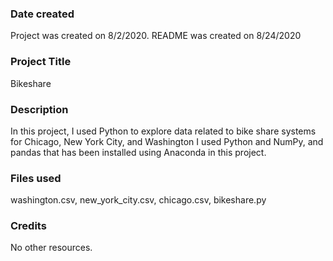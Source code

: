 ### Date created

Project was created on 8/2/2020. README was created on 8/24/2020



### Project Title

Bikeshare



### Description

In this project, I used Python to explore data related to bike share systems for Chicago, New York City, and Washington
I used Python and NumPy, and pandas that has been installed using Anaconda in this project.



### Files used

washington.csv, new_york_city.csv, chicago.csv, bikeshare.py



### Credits

No other resources.
